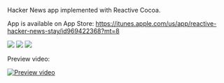 
Hacker News app implemented with Reactive Cocoa. 

App is available on App Store: https://itunes.apple.com/us/app/reactive-hacker-news-stay/id969422368?mt=8

<img src="http://f.cl.ly/items/0L0B0a3w3b2W3L0Q3N2V/Screenshot%201.png"/>

<img src="http://f.cl.ly/items/1M2L1y2i1H0s3w2K2913/Screenshot%202.png"/>

<img src="http://f.cl.ly/items/11201v0E2h1r3d1P2G3X/Screenshot%203.png"/>

Preview video:

[![Preview video](http://img.youtube.com/vi/tbXgBS-AytI/0.jpg)](http://www.youtube.com/watch?v=tbXgBS-AytI)

